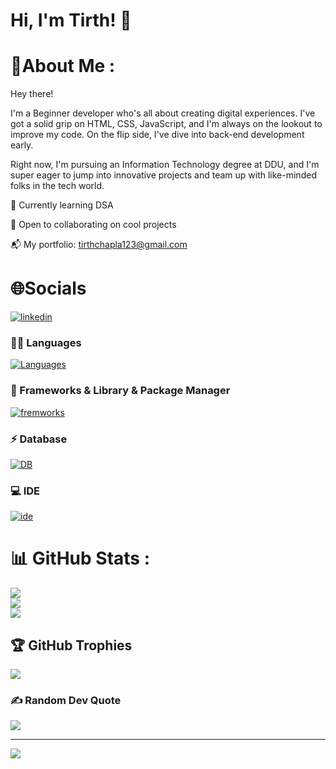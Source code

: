 
# Hi, I'm Tirth! 👋


# 💫About Me :
Hey there!

I'm a Beginner developer who's all about creating digital experiences. I've got a solid grip on HTML, CSS, JavaScript, and I'm always on the lookout to improve my code. On the flip side, I've dive into back-end development early.

Right now, I'm pursuing an Information Technology degree at DDU, and I'm super eager to jump into innovative projects and team up with like-minded folks in the tech world.

🌱 Currently learning DSA

🤝 Open to collaborating on cool projects

📬 My portfolio: tirthchapla123@gmail.com

# 🌐Socials

[![linkedin](https://skillicons.dev/icons?i=linkedin)]([https://www.linkedin.com/in/TirthChapla](https://www.linkedin.com/in/tirth-chapla-589227297?utm_source=share&utm_campaign=share_via&utm_content=profile&utm_medium=android_app))


### 👩‍💻 Languages
[![Languages](https://skillicons.dev/icons?i=c,cpp,java,py,html,css,js)](https://skillicons.dev)
### 🚀 Frameworks & Library & Package Manager
[![fremworks](https://skillicons.dev/icons?i=react,vite,nodejs,express,mongodb,redux)](https://skillicons.dev)
### ⚡ Database
[![DB](https://skillicons.dev/icons?i=mongodb,postgres)](https://skillicons.dev)
### 💻 IDE
[![ide](https://skillicons.dev/icons?i=vscode)](https://skillicons.dev)

# 📊 GitHub Stats :
![](https://github-readme-stats.vercel.app/api?username=TirthChapla&theme=tokyonight&hide_border=true&include_all_commits=true&count_private=true)<br/>
![](https://github-readme-streak-stats.herokuapp.com/?user=TirthChapla&theme=tokyonight&hide_border=true)<br/>
![](https://github-readme-stats.vercel.app/api/top-langs/?username=TirthChapla&theme=tokyonight&hide_border=true&include_all_commits=true&count_private=true&layout=compact)

## 🏆 GitHub Trophies
![](https://github-trophies.vercel.app/?username=TirthChapla&theme=darkhub&no-frame=true&no-bg=false&margin-w=4)


### ✍️ Random Dev Quote
![](https://quotes-github-readme.vercel.app/api?type=horizontal&theme=tokyonight)


---
[![](https://visitcount.itsvg.in/api?id=TirthChapla&icon=1&color=0)](https://visitcount.itsvg.in)



<!---
TirthChapla is a ✨ special ✨ repository because its `README.md` (this file) appears on your GitHub profile.
You can click the Preview link to take a look at your changes.
--->
